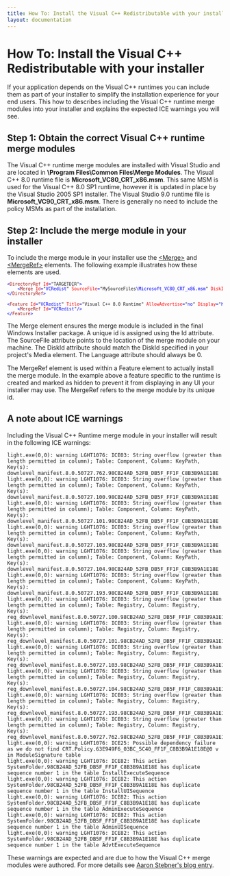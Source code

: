 ```yaml
---
title: How To: Install the Visual C++ Redistributable with your installer
layout: documentation
---
```

# How To: Install the Visual C++ Redistributable with your installer
If your application depends on the Visual C++ runtimes you can include them as part of your installer to simplify the installation experience for your end users. This how to describes including the Visual C++ runtime merge modules into your installer and explains the expected ICE warnings you will see.

## Step 1: Obtain the correct Visual C++ runtime merge modules
The Visual C++ runtime merge modules are installed with Visual Studio and are located in **\Program Files\Common Files\Merge Modules**. The Visual C++ 8.0 runtime file is **Microsoft\_VC80\_CRT\_x86.msm**. This same MSM is used for the Visual C++ 8.0 SP1 runtime, however it is updated in place by the Visual Studio 2005 SP1 installer. The Visual Studio 9.0 runtime file is **Microsoft\_VC90\_CRT\_x86.msm**. There is generally no need to include the policy MSMs as part of the installation.

## Step 2: Include the merge module in your installer
To include the merge module in your installer use the [&lt;Merge&gt;](~/xsd/wix/merge.html) and [&lt;MergeRef&gt;](~/xsd/wix/mergeref.html) elements. The following example illustrates how these elements are used.

<pre>
<font size="2" color="#0000FF">&lt;</font><font size="2" color="#A31515">DirectoryRef</font><font size="2" color="#0000FF"> </font><font size="2" color="#FF0000">Id</font><font size="2" color="#0000FF">=</font><font size="2">"TARGETDIR"</font><font size="2" color="#0000FF">&gt;
    &lt;</font><font size="2" color="#A31515">Merge</font><font size="2" color="#0000FF"> </font><font size="2" color="#FF0000">Id</font><font size="2" color="#0000FF">=</font><font size="2">"</font><font size="2" color="#0000FF">VCRedist</font><font size="2">"</font><font size="2" color="#0000FF"> </font><font size="2" color="#FF0000">SourceFile</font><font size="2" color="#0000FF">=</font><font size="2">"</font><font size="2">MySourceFiles</font><font size="2" color="#0000FF">\Microsoft_VC80_CRT_x86.msm</font><font size="2">"</font><font size="2" color="#0000FF"> </font><font size="2" color="#FF0000">DiskId</font><font size="2" color="#0000FF">=</font><font size="2">"</font><font size="2" color="#0000FF">1</font><font size="2">"</font><font size="2" color="#0000FF"> </font><font size="2" color="#FF0000">Language</font><font size="2" color="#0000FF">=</font><font size="2">"</font><font size="2" color="#0000FF">0</font><font size="2">"</font><font size="2" color="#0000FF">/&gt;
&lt;/</font><font size="2" color="#A31515">DirectoryRef</font><font size="2" color="#0000FF">&gt;</font>
</pre>

<pre>
<font size="2" color="#0000FF">&lt;</font><font size="2" color="#A31515">Feature</font><font size="2" color="#0000FF"> </font><font size="2" color="#FF0000">Id</font><font size="2" color="#0000FF">=</font><font size="2">"</font><font size="2" color="#0000FF">VCRedist</font><font size="2">"</font><font size="2" color="#0000FF"> </font><font size="2" color="#FF0000">Title</font><font size="2" color="#0000FF">=</font><font size="2">"Visual C++ 8.0 Runtime"</font><font size="2" color="#0000FF"> </font><font size="2" color="#FF0000">AllowAdvertise</font><font size="2" color="#0000FF">=</font><font size="2">"</font><font size="2" color="#0000FF">no</font><font size="2">"</font><font size="2" color="#0000FF"> </font><font size="2" color="#FF0000">Display</font><font size="2" color="#0000FF">=</font><font size="2">"</font><font size="2" color="#0000FF">hidden</font><font size="2">"</font><font size="2" color="#0000FF"> </font><font size="2" color="#FF0000">Level</font><font size="2" color="#0000FF">=</font><font size="2">"</font><font size="2" color="#0000FF">1</font><font size="2">"</font><font size="2" color="#0000FF">&gt;
    &lt;</font><font size="2" color="#A31515">MergeRef</font><font size="2" color="#0000FF"> </font><font size="2" color="#FF0000">Id</font><font size="2" color="#0000FF">=</font><font size="2">"</font><font size="2" color="#0000FF">VCRedist</font><font size="2">"</font><font size="2" color="#0000FF">/&gt;
&lt;/</font><font size="2" color="#A31515">Feature</font><font size="2" color="#0000FF">&gt;</font>
</pre>

The Merge element ensures the merge module is included in the final Windows Installer package. A unique id is assigned using the Id attribute. The SourceFile attribute points to the location of the merge module on your machine. The DiskId attribute should match the DiskId specified in your project&apos;s Media element. The Language attribute should always be 0.

The MergeRef element is used within a Feature element to actually install the merge module. In the example above a feature specific to the runtime is created and marked as hidden to prevent it from displaying in any UI your installer may use. The MergeRef refers to the merge module by its unique id.

## A note about ICE warnings
Including the Visual C++ Runtime merge module in your installer will result in the following ICE warnings:

    light.exe(0,0): warning LGHT1076: ICE03: String overflow (greater than length permitted in column); Table: Component, Column: KeyPath, Key(s): downlevel_manifest.8.0.50727.762.98CB24AD_52FB_DB5F_FF1F_C8B3B9A1E18E
    light.exe(0,0): warning LGHT1076: ICE03: String overflow (greater than length permitted in column); Table: Component, Column: KeyPath, Key(s): downlevel_manifest.8.0.50727.100.98CB24AD_52FB_DB5F_FF1F_C8B3B9A1E18E
    light.exe(0,0): warning LGHT1076: ICE03: String overflow (greater than length permitted in column); Table: Component, Column: KeyPath, Key(s): downlevel_manifest.8.0.50727.101.98CB24AD_52FB_DB5F_FF1F_C8B3B9A1E18E
    light.exe(0,0): warning LGHT1076: ICE03: String overflow (greater than length permitted in column); Table: Component, Column: KeyPath, Key(s): downlevel_manifest.8.0.50727.103.98CB24AD_52FB_DB5F_FF1F_C8B3B9A1E18E
    light.exe(0,0): warning LGHT1076: ICE03: String overflow (greater than length permitted in column); Table: Component, Column: KeyPath, Key(s): downlevel_manifest.8.0.50727.104.98CB24AD_52FB_DB5F_FF1F_C8B3B9A1E18E
    light.exe(0,0): warning LGHT1076: ICE03: String overflow (greater than length permitted in column); Table: Component, Column: KeyPath, Key(s): downlevel_manifest.8.0.50727.193.98CB24AD_52FB_DB5F_FF1F_C8B3B9A1E18E
    light.exe(0,0): warning LGHT1076: ICE03: String overflow (greater than length permitted in column); Table: Registry, Column: Registry, Key(s): reg_downlevel_manifest.8.0.50727.100.98CB24AD_52FB_DB5F_FF1F_C8B3B9A1E18E
    light.exe(0,0): warning LGHT1076: ICE03: String overflow (greater than length permitted in column); Table: Registry, Column: Registry, Key(s): reg_downlevel_manifest.8.0.50727.101.98CB24AD_52FB_DB5F_FF1F_C8B3B9A1E18E
    light.exe(0,0): warning LGHT1076: ICE03: String overflow (greater than length permitted in column); Table: Registry, Column: Registry, Key(s): reg_downlevel_manifest.8.0.50727.103.98CB24AD_52FB_DB5F_FF1F_C8B3B9A1E18E
    light.exe(0,0): warning LGHT1076: ICE03: String overflow (greater than length permitted in column); Table: Registry, Column: Registry, Key(s): reg_downlevel_manifest.8.0.50727.104.98CB24AD_52FB_DB5F_FF1F_C8B3B9A1E18E
    light.exe(0,0): warning LGHT1076: ICE03: String overflow (greater than length permitted in column); Table: Registry, Column: Registry, Key(s): reg_downlevel_manifest.8.0.50727.193.98CB24AD_52FB_DB5F_FF1F_C8B3B9A1E18E
    light.exe(0,0): warning LGHT1076: ICE03: String overflow (greater than length permitted in column); Table: Registry, Column: Registry, Key(s): reg_downlevel_manifest.8.0.50727.762.98CB24AD_52FB_DB5F_FF1F_C8B3B9A1E18E
    light.exe(0,0): warning LGHT1076: ICE25: Possible dependency failure as we do not find CRT.Policy.63E949F6_03BC_5C40_FF1F_C8B3B9A1E18E@0 v in ModuleSignature table
    light.exe(0,0): warning LGHT1076: ICE82: This action SystemFolder.98CB24AD_52FB_DB5F_FF1F_C8B3B9A1E18E has duplicate sequence number 1 in the table InstallExecuteSequence
    light.exe(0,0): warning LGHT1076: ICE82: This action SystemFolder.98CB24AD_52FB_DB5F_FF1F_C8B3B9A1E18E has duplicate sequence number 1 in the table InstallUISequence
    light.exe(0,0): warning LGHT1076: ICE82: This action SystemFolder.98CB24AD_52FB_DB5F_FF1F_C8B3B9A1E18E has duplicate sequence number 1 in the table AdminExecuteSequence
    light.exe(0,0): warning LGHT1076: ICE82: This action SystemFolder.98CB24AD_52FB_DB5F_FF1F_C8B3B9A1E18E has duplicate sequence number 1 in the table AdminUISequence
    light.exe(0,0): warning LGHT1076: ICE82: This action SystemFolder.98CB24AD_52FB_DB5F_FF1F_C8B3B9A1E18E has duplicate sequence number 1 in the table AdvtExecuteSequence

These warnings are expected and are due to how the Visual C++ merge modules were authored. For more details see <a href="http://blogs.msdn.com/astebner/archive/2007/02/13/building-an-msi-using-wix-v3-0-that-includes-the-vc-8-0-runtime-merge-modules.aspx" target="_blank">Aaron Stebner&apos;s blog entry</a>.
